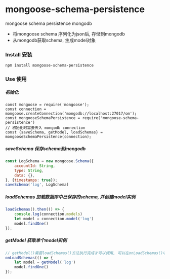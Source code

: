 # mongoose-schema-persistence
mongoose schema persistence mongodb

- 将mongoose schema 序列化为json后, 存储到mongodb
- 从mongodb获取schema, 生成model对象

### Install 安装
```
npm install mongoose-schema-persistence
```

### Use 使用

##### 初始化

```
const mongoose = require('mongoose');
const connection = mongoose.createConnection('mongodb://localhost:27017/om');
const mongooseSchemaPersistence = require('mongoose-schema-persistence')
// 初始化时需要传入 mongodb connection
const {saveSchema, getModel, loadSchemas} = mongooseSchemaPersistence(connection);
```

##### saveSchema 保存schema到mongodb

```js
const LogSchema = new mongoose.Schema({
    accountId: String,
    type: String,
    data: {},
}, {timestamps: true});
saveSchema('log', LogSchema)
```

##### loadSchemas 加载数据库中已保存的schema, 并创建model实例

```js
loadSchemas().then(() => {
    console.log(connection.models)
    let model = connection.model('log')
    model.findOne()
});
```

##### getModel 获取单个model实例

```js
// getModel()需要loadSchemas()方法执行完成才可以调用, 可以在onLoadSchemas()中传入
onLoadSchemas(() => {
    let model = getModel('log')
    model.findOne()
});
```
